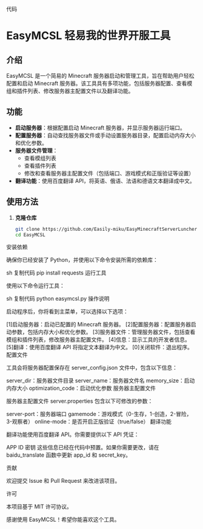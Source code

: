 代码
# EasyMCSL 轻易我的世界开服工具

## 介绍

EasyMCSL 是一个简易的 Minecraft 服务器启动和管理工具，旨在帮助用户轻松配置和启动 Minecraft 服务器。该工具具有多项功能，包括服务器配置、查看模组和插件列表、修改服务器主配置文件以及翻译功能。

## 功能

- **启动服务器**：根据配置启动 Minecraft 服务器，并显示服务器运行端口。
- **配置服务器**：自动查找服务器文件或手动设置服务器目录，配置启动内存大小和优化参数。
- **服务器文件管理**：
  - 查看模组列表
  - 查看插件列表
  - 修改和查看服务器主配置文件（包括端口、游戏模式和正版验证等设置）
- **翻译功能**：使用百度翻译 API，将英语、俄语、法语和德语文本翻译成中文。

## 使用方法

1. **克隆仓库**

   ```sh
   git clone https://github.com/Easily-miku/EasyMinecraftServerLuncher.git
   cd EasyMCSL
安装依赖

确保你已经安装了 Python，并使用以下命令安装所需的依赖库：

sh
复制代码
pip install requests
运行工具

使用以下命令运行工具：

sh
复制代码
python easymcsl.py
操作说明

启动程序后，你将看到主菜单，可以选择以下选项：

[1]启动服务器：启动已配置的 Minecraft 服务器。
[2]配置服务器：配置服务器启动参数，包括内存大小和优化参数。
[3]服务器文件：管理服务器文件，包括查看模组和插件列表，修改服务器主配置文件。
[4]信息：显示工具的开发者信息。
[5]翻译：使用百度翻译 API 将指定文本翻译为中文。
[0]关闭软件：退出程序。
配置文件

工具会将服务器配置保存在 server_config.json 文件中，包含以下信息：

server_dir：服务器文件目录
server_name：服务器文件名
memory_size：启动内存大小
optimization_code：启动优化参数
服务器主配置文件

服务器主配置文件 server.properties 包含以下可修改的参数：

server-port：服务器端口
gamemode：游戏模式（0-生存，1-创造，2-冒险，3-观察者）
online-mode：是否开启正版验证（true/false）
翻译功能

翻译功能使用百度翻译 API。你需要提供以下 API 凭证：

APP ID
密钥
这些信息已经在代码中预置。如果你需要更改，请在 baidu_translate 函数中更新 app_id 和 secret_key。

贡献

欢迎提交 Issue 和 Pull Request 来改进该项目。

许可

本项目基于 MIT 许可协议。

感谢使用 EasyMCSL！希望你能喜欢这个工具。